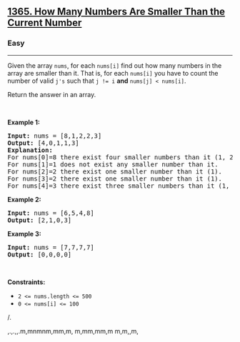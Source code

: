 <h2><a href="https://leetcode.com/problems/how-many-numbers-are-smaller-than-the-current-number/">1365. How Many Numbers Are Smaller Than the Current Number</a></h2><h3>Easy</h3><hr><div><p>Given the array <code>nums</code>, for each <code>nums[i]</code> find out how many numbers in the array are smaller than it. That is, for each <code>nums[i]</code> you have to count the number of valid <code>j's</code>&nbsp;such that&nbsp;<code>j != i</code> <strong>and</strong> <code>nums[j] &lt; nums[i]</code>.</p>

<p>Return the answer in an array.</p>

<p>&nbsp;</p>
<p><strong>Example 1:</strong></p>

<pre><strong>Input:</strong> nums = [8,1,2,2,3]
<strong>Output:</strong> [4,0,1,1,3]
<strong>Explanation:</strong> 
For nums[0]=8 there exist four smaller numbers than it (1, 2, 2 and 3). 
For nums[1]=1 does not exist any smaller number than it.
For nums[2]=2 there exist one smaller number than it (1). 
For nums[3]=2 there exist one smaller number than it (1). 
For nums[4]=3 there exist three smaller numbers than it (1, 2 and 2).
</pre>

<p><strong>Example 2:</strong></p>

<pre><strong>Input:</strong> nums = [6,5,4,8]
<strong>Output:</strong> [2,1,0,3]
</pre>

<p><strong>Example 3:</strong></p>

<pre><strong>Input:</strong> nums = [7,7,7,7]
<strong>Output:</strong> [0,0,0,0]
</pre>

<p>&nbsp;</p>
<p><strong>Constraints:</strong></p>

<ul>
	<li><code>2 &lt;= nums.length &lt;= 500</code></li>
	<li><code>0 &lt;= nums[i] &lt;= 100</code></li>
</ul>
</div>







/.

,.,.,,.m,mnmnm,mm,m,
m,mm,mm,m
m,m,,m,
